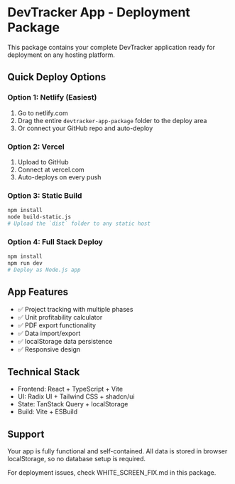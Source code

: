 # DevTracker App - Deployment Package

This package contains your complete DevTracker application ready for deployment on any hosting platform.

## Quick Deploy Options

### Option 1: Netlify (Easiest)
1. Go to netlify.com
2. Drag the entire `devtracker-app-package` folder to the deploy area
3. Or connect your GitHub repo and auto-deploy

### Option 2: Vercel
1. Upload to GitHub
2. Connect at vercel.com
3. Auto-deploys on every push

### Option 3: Static Build
```bash
npm install
node build-static.js
# Upload the `dist` folder to any static host
```

### Option 4: Full Stack Deploy
```bash
npm install
npm run dev
# Deploy as Node.js app
```

## App Features
- ✅ Project tracking with multiple phases
- ✅ Unit profitability calculator  
- ✅ PDF export functionality
- ✅ Data import/export
- ✅ localStorage data persistence
- ✅ Responsive design

## Technical Stack
- Frontend: React + TypeScript + Vite
- UI: Radix UI + Tailwind CSS + shadcn/ui
- State: TanStack Query + localStorage
- Build: Vite + ESBuild

## Support
Your app is fully functional and self-contained. All data is stored in browser localStorage, so no database setup is required.

For deployment issues, check WHITE_SCREEN_FIX.md in this package.
